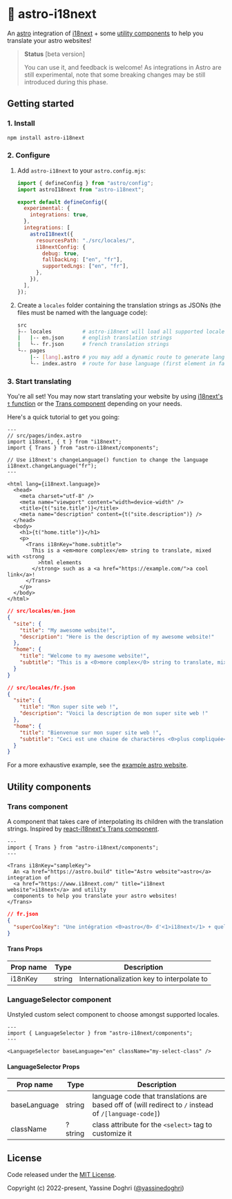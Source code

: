 # 🧪 astro-i18next

An [astro](https://astro.build/) integration of
[i18next](https://www.i18next.com/) + some
[utility components](#utility-components) to help you translate your astro
websites!

> **Status** [beta version]
>
> You can use it, and feedback is welcome! As integrations in Astro are still
> experimental, note that some breaking changes may be still introduced during
> this phase.

## Getting started

### 1. Install

```bash
npm install astro-i18next
```

### 2. Configure

1. Add `astro-i18next` to your `astro.config.mjs`:

   ```mjs
   import { defineConfig } from "astro/config";
   import astroI18next from "astro-i18next";

   export default defineConfig({
     experimental: {
       integrations: true,
     },
     integrations: [
       astroI18next({
         resourcesPath: "./src/locales/",
         i18nextConfig: {
           debug: true,
           fallbackLng: ["en", "fr"],
           supportedLngs: ["en", "fr"],
         },
       }),
     ],
   });
   ```

2. Create a `locales` folder containing the translation strings as JSONs (the
   files must be named with the language code):

   ```bash
   src
   ├-- locales          # astro-i18next will load all supported locales
   |   |-- en.json      # english translation strings
   |   └-- fr.json      # french translation strings
   └-- pages
       |-- [lang].astro # you may add a dynamic route to generate language routes
       └-- index.astro  # route for base language (first element in fallbackLng)
   ```

### 3. Start translating

You're all set! You may now start translating your website by using
[i18next's `t` function](https://www.i18next.com/overview/api#t) or the
[Trans component](#trans-component) depending on your needs.

Here's a quick tutorial to get you going:

```astro
---
// src/pages/index.astro
import i18next, { t } from "i18next";
import { Trans } from "astro-i18next/components";

// Use i18next's changeLanguage() function to change the language
i18next.changeLanguage("fr");
---

<html lang={i18next.language}>
  <head>
    <meta charset="utf-8" />
    <meta name="viewport" content="width=device-width" />
    <title>{t("site.title")}</title>
    <meta name="description" content={t("site.description")} />
  </head>
  <body>
    <h1>{t("home.title")}</h1>
    <p>
      <Trans i18nKey="home.subtitle">
        This is a <em>more complex</em> string to translate, mixed with <strong
          >html elements
        </strong> such as a <a href="https://example.com/">a cool link</a>!
      </Trans>
    </p>
  </body>
</html>
```

```json
// src/locales/en.json
{
  "site": {
    "title": "My awesome website!",
    "description": "Here is the description of my awesome website!"
  },
  "home": {
    "title": "Welcome to my awesome website!",
    "subtitle": "This is a <0>more complex</0> string to translate, mixed with <1>html elements</1>, such as a <2>a cool link</2>!"
  }
}
```

```json
// src/locales/fr.json
{
  "site": {
    "title": "Mon super site web !",
    "description": "Voici la description de mon super site web !"
  },
  "home": {
    "title": "Bienvenue sur mon super site web !",
    "subtitle": "Ceci est une chaine de charactères <0>plus compliquée</0> à traduire, il y a des <1>éléments html</1>, comme <2>un super lien</2> par exemple !"
  }
}
```

For a more exhaustive example, see the [example astro website](./example/).

## Utility components

### Trans component

A component that takes care of interpolating its children with the translation
strings. Inspired by
[react-i18next's Trans component](https://react.i18next.com/latest/trans-component).

```astro
---
import { Trans } from "astro-i18next/components";
---

<Trans i18nKey="sampleKey">
  An <a href="https://astro.build" title="Astro website">astro</a> integration of
  <a href="https://www.i18next.com/" title="i18next website">i18next</a> and utility
  components to help you translate your astro websites!
</Trans>
```

```json
// fr.json
{
  "superCoolKey": "Une intégration <0>astro</0> d'<1>i18next</1> + quelques composants utilitaires pour vous aider à traduire vos sites astro !"
}
```

#### Trans Props

| Prop name | Type   | Description                                |
| --------- | ------ | ------------------------------------------ |
| i18nKey   | string | Internationalization key to interpolate to |

### LanguageSelector component

Unstyled custom select component to choose amongst supported locales.

```astro
---
import { LanguageSelector } from "astro-i18next/components";
---

<LanguageSelector baseLanguage="en" className="my-select-class" />
```

#### LanguageSelector Props

| Prop name    | Type    | Description                                                                                           |
| ------------ | ------- | ----------------------------------------------------------------------------------------------------- |
| baseLanguage | string  | language code that translations are based off of (will redirect to `/` instead of `/[language-code]`) |
| className    | ?string | class attribute for the `<select>` tag to customize it                                                |

## License

Code released under the [MIT License](https://choosealicense.com/licenses/mit/).

Copyright (c) 2022-present, Yassine Doghri
([@yassinedoghri](https://twitter.com/yassinedoghri))
